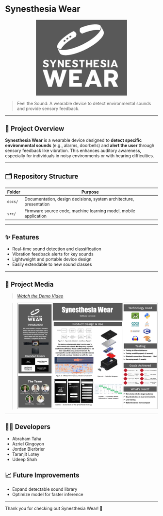

# Synesthesia Wear

<p align="center">
  <img src="docs/Presentations/EXPO/logo.png" alt="synesthesiaWear Logo" width="300"/>
</p>

> Feel the Sound: A wearable device to detect environmental sounds and provide sensory feedback.

---

## 📖 Project Overview
**Synesthesia Wear** is a wearable device designed to **detect specific environmental sounds** (e.g., alarms, doorbells) and **alert the user** through sensory feedback like vibration. This enhances auditory awareness, especially for individuals in noisy environments or with hearing difficulties.

---


## 🗂 Repository Structure

| Folder           | Purpose                                                   |
|-----------------------|-----------------------------------------------------------|
| `docs/`               | Documentation, design decisions, system architecture, presentation     |
| `src/`                | Firmware source code, machine learning model, mobile application          |



---

## ✨ Features
- Real-time sound detection and classification
- Vibration feedback alerts for key sounds
- Lightweight and portable device design
- Easily extendable to new sound classes

---

## 📸 Project Media
> _[Watch the Demo Video](docs/UserGuide/UserGuideVideo.mov)_

<!-- >[![View Poster](docs/poster_thumbnail.png)](docs/poster.pdf) -->

> ![View Poster](docs/Presentations/EXPO/Poster.png)

---

## 👨‍💻 Developers
- Abraham Taha
- Azriel Gingoyon
- Jordan Bierbrier
- Taranjit Lotey
- Udeep Shah



## 📈 Future Improvements
- Expand detectable sound library
- Optimize model for faster inference

---

Thank you for checking out Synesthesia Wear! 🎉
